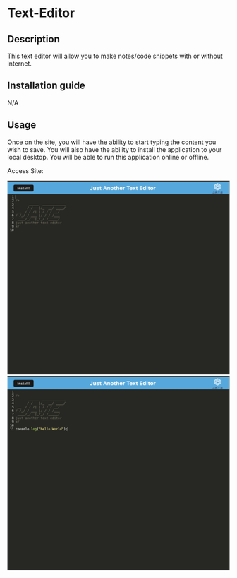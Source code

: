 # Text-Editor

## Description

This text editor will allow you to make notes/code snippets with or without internet.

## Installation guide

N/A

## Usage

Once on the site, you will have the ability to start typing the content you wish to save. You will also have the ability to install the application to your local desktop. You will be able to run this application online or offline. 

Access Site: 

![Screenshot of webpage](/client/src/images/landingPage.png)
![Screenshot of webpage](/client/src/images/inputingText.png)

